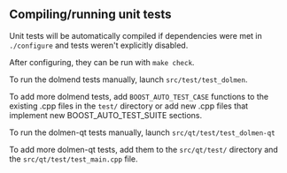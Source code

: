 Compiling/running unit tests
------------------------------------

Unit tests will be automatically compiled if dependencies were met in `./configure`
and tests weren't explicitly disabled.

After configuring, they can be run with `make check`.

To run the dolmend tests manually, launch `src/test/test_dolmen`.

To add more dolmend tests, add `BOOST_AUTO_TEST_CASE` functions to the existing
.cpp files in the `test/` directory or add new .cpp files that
implement new BOOST_AUTO_TEST_SUITE sections.

To run the dolmen-qt tests manually, launch `src/qt/test/test_dolmen-qt`

To add more dolmen-qt tests, add them to the `src/qt/test/` directory and
the `src/qt/test/test_main.cpp` file.
